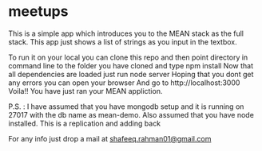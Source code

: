 # meetups

This is a simple app which introduces you to the MEAN stack as the full stack.
This app just shows a list of strings as you input in the textbox.

To run it on your local you can clone this repo and then
    point directory in command line to the folder you have cloned and
    type npm install
    Now that all dependencies are loaded just run node server
    Hoping that you dont get any errors you can open your browser
    And go to http://localhost:3000
    Voila!! You have just ran your MEAN appliction.
    
    
P.S. : I have assumed that you have mongodb setup and it is running on 27017 with the db name as mean-demo. Also assumed that you have node installed. This is a replication and adding back

For any info just drop a mail at shafeeq.rahman01@gmail.com
